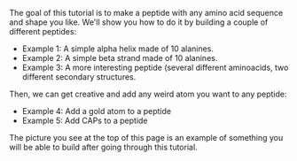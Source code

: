 

The goal of this tutorial is to make a peptide with any amino acid sequence and shape you like. We'll show you how to do it by building a couple of different peptides:

* Example 1: A simple alpha helix made of 10 alanines.
* Example 2: A simple beta strand made of 10 alanines.
* Example 3: A more interesting peptide (several different aminoacids, two different secondary structures.

Then, we can get creative and add any weird atom you want to any peptide:

* Example 4: Add a gold atom to a peptide
* Example 5: Add CAPs to a peptide

The picture you see at the top of this page is an example of something you will be able to build after going through this tutorial.
